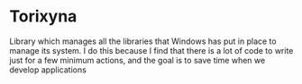 # Torixyna
Library which manages all the libraries that Windows has put in place to manage its system. I do this because I find that there is a lot of code to write just for a few minimum actions, and the goal is to save time when we develop applications
